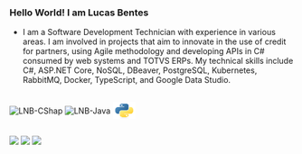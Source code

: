 ### Hello World! I am Lucas Bentes

- I am a Software Development Technician with experience in various areas. I am involved in projects that aim to innovate in the use of credit for partners, using Agile methodology and developing APIs in C# consumed by web systems and TOTVS ERPs. My technical skills include C#, ASP.NET Core, NoSQL, DBeaver, PostgreSQL, Kubernetes, RabbitMQ, Docker, TypeScript, and Google Data Studio.
  
<div style="display: inline_block"><br>
  <img align="center" alt="LNB-CShap" height="30" width="40" src="https://github.com/lnbentes/lnbentes/assets/93729409/b95a6879-f7c4-4fc6-909a-44601d5e60b6">
  <img align="center" alt="LNB-Java" height="30" width="40" src="https://cdn.jsdelivr.net/gh/devicons/devicon/icons/java/java-plain-wordmark.svg">
  <img align="center" alt="LNB-Python" height="30" width="40" src="https://raw.githubusercontent.com/devicons/devicon/master/icons/python/python-original.svg">
</div>
  
  ##
  
  <div> 
  <a href="https://www.linkedin.com/in/lnbentes/" target="_blank"><img src="https://img.shields.io/badge/-LinkedIn-%230077B5?style=for-the-badge&logo=linkedin&logoColor=white" target="_blank"></a> 
  <a href = "mailto:lnbentes@gmail.com"><img src="https://img.shields.io/badge/-Gmail-%23333?style=for-the-badge&logo=gmail&logoColor=white" target="_blank"></a>
  <a href="https://www.instagram.com/lnbentes/" target="_blank"><img src="https://img.shields.io/badge/-Instagram-%23E4405F?style=for-the-badge&logo=instagram&logoColor=white" target="_blank"></a>
    
</div>
